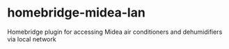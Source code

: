 # homebridge-midea-lan
 Homebridge plugin for accessing Midea air conditioners and dehumidifiers via local network
